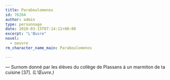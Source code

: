 ```yaml
---
title: Paraboulomenos
id: 76264
author: admin
type: personnage
date: 2010-03-15T07:14:11+00:00
excerpt: "L'Œuvre"
novel:
  - oeuvre
rm_character_name_main: Paraboulomenos

---
```

— Surnom donné par les élèves du collège de Plassans à un marmiton de ta cuisine [37]. _(L&rsquo;Œuvre.)_